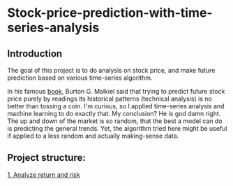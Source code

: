 # Stock-price-prediction-with-time-series-analysis

## Introduction

The goal of this project is to do analysis on stock price, and make future prediction based on various time-series algorithm.



In his famous [book](https://www.goodreads.com/book/show/900892.A_Random_Walk_Down_Wall_Street?ac=1&from_search=true&qid=orAUTL55ZJ&rank=1), Burton G. Malkiel said that trying to predict future stock price purely by readings its historical patterns (technical analysis) is no better than tossing a coin. I'm curious, so I applied time-series analysis and machine learning to do exactly that. My conclusion? He is god damn right. The up and down of the market is so random, that the best a model can do is predicting the general trends. Yet, the algorithm tried here might be useful if applied to a less random and actually making-sense data.

## Project structure:
[1. Analyze return and risk](https://github.com/dmnguyen92/Stock-price-prediction-with-time-series-analysis/blob/master/1.%20Analyze%20Return%20and%20Risk.ipynb)
